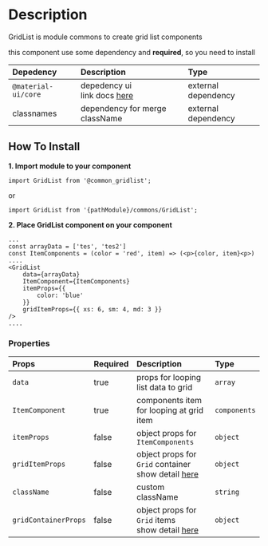 # Description

GridList is module commons to create grid list components

this component use some dependency and **required**, so you need to install

| Depedency   | Description | Type |
| :---        | :---        |:---  |
| `@material-ui/core` | depedency ui <br/> link docs [here](https://material-ui.com/getting-started/installation/)| external dependency |
| classnames   | dependency for merge className | external dependency |

## How To Install

**1. Import module to your component**
```node
import GridList from '@common_gridlist';
```

or

```node
import GridList from '{pathModule}/commons/GridList';
```

**2. Place GridList component on your component**

```node
...
const arrayData = ['tes', 'tes2']
const ItemComponents = (color = 'red', item) => (<p>{color, item}<p>)
....
<GridList
    data={arrayData}
    ItemComponent={ItemComponents}
    itemProps={{
        color: 'blue'
    }}
    gridItemProps={{ xs: 6, sm: 4, md: 3 }}
/>
....
```

### Properties
| Props       | Required | Description | Type |
| :---        | :---     | :---        |:---  |
| `data`       | true    | props for looping list data to grid  | `array` |
| `ItemComponent`       | true    |  components item for looping at grid item | `components` |
| `itemProps`       | false    | object props for `ItemComponents`  | `object` |
| `gridItemProps`       | false    | object props for `Grid` container <br> show detail [here](https://material-ui.com/api/grid/)  | `object` |
| `className`       | false    | custom className  | `string` |
| `gridContainerProps`       | false    |  object props for `Grid` items <br> show detail [here](https://material-ui.com/api/grid/)   | `object` |

